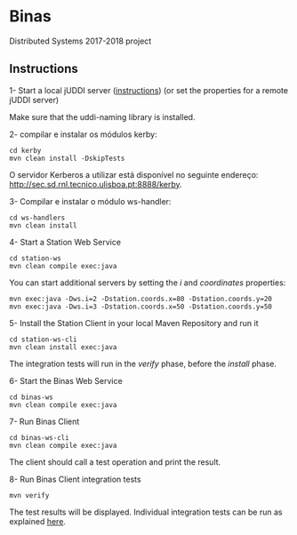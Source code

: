 # Binas
Distributed Systems 2017-2018 project

## Instructions
1- Start a local jUDDI server ([instructions](http://disciplinas.tecnico.ulisboa.pt/leic-sod/2017-2018/labs/software/index.html))
(or set the properties for a remote jUDDI server)

Make sure that the uddi-naming library is installed.

2- compilar e instalar os módulos kerby:
``` 
cd kerby
mvn clean install -DskipTests
```

O servidor Kerberos a utilizar está disponível no seguinte endereço: http://sec.sd.rnl.tecnico.ulisboa.pt:8888/kerby. 

3- Compilar e instalar o módulo ws-handler:
```
cd ws-handlers
mvn clean install
```

4- Start a Station Web Service
```
cd station-ws
mvn clean compile exec:java
```
You can start additional servers by setting the _i_ and _coordinates_ properties: 
```
mvn exec:java -Dws.i=2 -Dstation.coords.x=80 -Dstation.coords.y=20
mvn exec:java -Dws.i=3 -Dstation.coords.x=50 -Dstation.coords.y=50
```

5- Install the Station Client in your local Maven Repository and run it
```
cd station-ws-cli
mvn clean install exec:java
```
The integration tests will run in the _verify_ phase, before the _install_ phase.

6- Start the Binas Web Service
```
cd binas-ws
mvn clean compile exec:java
```

7- Run Binas Client
```
cd binas-ws-cli
mvn clean compile exec:java
```
The client should call a test operation and print the result.

8- Run Binas Client integration tests
```
mvn verify
```
The test results will be displayed.
Individual integration tests can be run as explained [here](http://maven.apache.org/surefire/maven-failsafe-plugin/examples/single-test.html).
